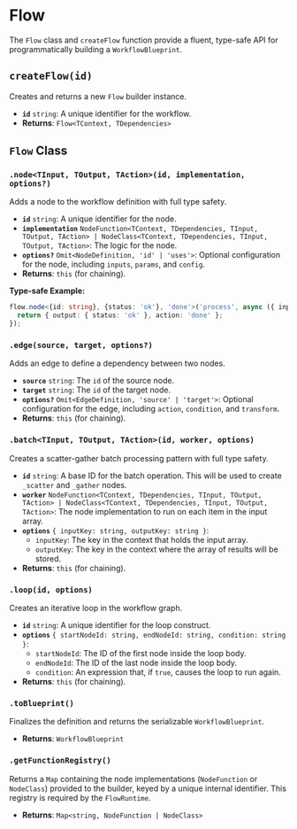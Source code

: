 # Flow

The `Flow` class and `createFlow` function provide a fluent, type-safe API for programmatically building a `WorkflowBlueprint`.

## `createFlow(id)`

Creates and returns a new `Flow` builder instance.

-   **`id`** `string`: A unique identifier for the workflow.
-   **Returns**: `Flow<TContext, TDependencies>`

## `Flow` Class

### `.node<TInput, TOutput, TAction>(id, implementation, options?)`

Adds a node to the workflow definition with full type safety.

-   **`id`** `string`: A unique identifier for the node.
-   **`implementation`** `NodeFunction<TContext, TDependencies, TInput, TOutput, TAction> | NodeClass<TContext, TDependencies, TInput, TOutput, TAction>`: The logic for the node.
-   **`options?`** `Omit<NodeDefinition, 'id' | 'uses'>`: Optional configuration for the node, including `inputs`, `params`, and `config`.
-   **Returns**: `this` (for chaining).

**Type-safe Example:**
```typescript
flow.node<{id: string}, {status: 'ok'}, 'done'>('process', async ({ input }) => {
  return { output: { status: 'ok' }, action: 'done' };
});
```

### `.edge(source, target, options?)`

Adds an edge to define a dependency between two nodes.

-   **`source`** `string`: The `id` of the source node.
-   **`target`** `string`: The `id` of the target node.
-   **`options?`** `Omit<EdgeDefinition, 'source' | 'target'>`: Optional configuration for the edge, including `action`, `condition`, and `transform`.
-   **Returns**: `this` (for chaining).

### `.batch<TInput, TOutput, TAction>(id, worker, options)`

Creates a scatter-gather batch processing pattern with full type safety.

-   **`id`** `string`: A base ID for the batch operation. This will be used to create `_scatter` and `_gather` nodes.
-   **`worker`** `NodeFunction<TContext, TDependencies, TInput, TOutput, TAction> | NodeClass<TContext, TDependencies, TInput, TOutput, TAction>`: The node implementation to run on each item in the input array.
-   **`options`** `{ inputKey: string, outputKey: string }`:
    -   `inputKey`: The key in the context that holds the input array.
    -   `outputKey`: The key in the context where the array of results will be stored.
-   **Returns**: `this` (for chaining).

### `.loop(id, options)`

Creates an iterative loop in the workflow graph.

-   **`id`** `string`: A unique identifier for the loop construct.
-   **`options`** `{ startNodeId: string, endNodeId: string, condition: string }`:
    -   `startNodeId`: The ID of the first node inside the loop body.
    -   `endNodeId`: The ID of the last node inside the loop body.
    -   `condition`: An expression that, if `true`, causes the loop to run again.
-   **Returns**: `this` (for chaining).

### `.toBlueprint()`

Finalizes the definition and returns the serializable `WorkflowBlueprint`.

-   **Returns**: `WorkflowBlueprint`

### `.getFunctionRegistry()`

Returns a `Map` containing the node implementations (`NodeFunction` or `NodeClass`) provided to the builder, keyed by a unique internal identifier. This registry is required by the `FlowRuntime`.

-   **Returns**: `Map<string, NodeFunction | NodeClass>`
